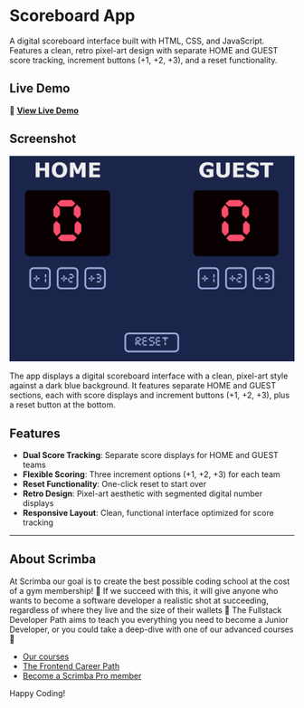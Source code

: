 # Scoreboard App

A digital scoreboard interface built with HTML, CSS, and JavaScript. Features a clean, retro pixel-art design with separate HOME and GUEST score tracking, increment buttons (+1, +2, +3), and a reset functionality.

## Live Demo

🔗 **[View Live Demo](https://scoreboard-scrimba-ryo.netlify.app/)**

## Screenshot

![Scoreboard App Screenshot](./scoreboard-screenshot.png)

The app displays a digital scoreboard interface with a clean, pixel-art style against a dark blue background. It features separate HOME and GUEST sections, each with score displays and increment buttons (+1, +2, +3), plus a reset button at the bottom.

## Features

- **Dual Score Tracking**: Separate score displays for HOME and GUEST teams
- **Flexible Scoring**: Three increment options (+1, +2, +3) for each team
- **Reset Functionality**: One-click reset to start over
- **Retro Design**: Pixel-art aesthetic with segmented digital number displays
- **Responsive Layout**: Clean, functional interface optimized for score tracking

---

## About Scrimba

At Scrimba our goal is to create the best possible coding school at the cost of a gym membership! 💜
If we succeed with this, it will give anyone who wants to become a software developer a realistic shot at succeeding, regardless of where they live and the size of their wallets 🎉
The Fullstack Developer Path aims to teach you everything you need to become a Junior Developer, or you could take a deep-dive with one of our advanced courses 🚀

- [Our courses](https://scrimba.com/courses)
- [The Frontend Career Path](https://scrimba.com/fullstack-path-c0fullstack)
- [Become a Scrimba Pro member](https://scrimba.com/pricing)

Happy Coding!